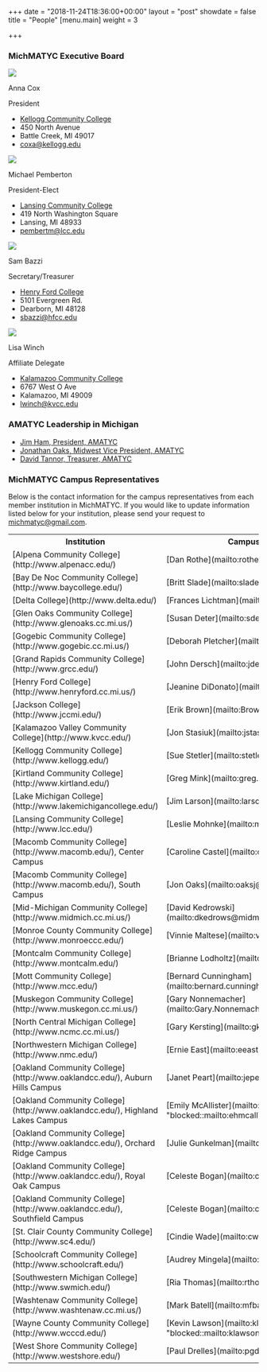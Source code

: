 +++
date = "2018-11-24T18:36:00+00:00"
layout = "post"
showdate = false
title = "People"
[menu.main]
weight = 3

+++
### MichMATYC Executive Board

<div class=leadership-wrap>
<div class=leadership-card>
<div class=leadership-card-head><img class=leadership src=/uploads/placeholder.png> <p class=name>Anna Cox<p
class=title>President</div>
<div class=contact-wrap>
<ul class=fa-ul>
<li><i class="fa-li fa fas fa-home"></i><a href="http://www.kellogg.edu/" target=_blank> Kellogg Community College</a>
<li><i class="fa-li fa-address-card far"></i>450 North Avenue<li><i class="fa-li fa-address-card far"></i>Battle Creek, MI  49017<li><i class="fa-li fa fas fa-envelope"></i><a href="mailto:coxa@kellogg.edu?Subject=MichMATYC">coxa@kellogg.edu</a>
</ul>
</div>
</div>

<div class=leadership-card>
<div class=leadership-card-head><img class=leadership src=/uploads/placeholder.png> <p class=name>Michael Pemberton<p
class=title>President-Elect</div>
<div class=contact-wrap>
<ul class=fa-ul>
<li><i class="fa-li fa fas fa-home"></i><a href="http://www.lcc.edu/" target=_blank> Lansing Community College</a>
<li><i class="fa-li fa-address-card far"></i>419 North Washington Square<li><i class="fa-li fa-address-card far"></i>Lansing, MI  48933
<li><i class="fa-li fa fas fa-envelope"></i><a href="mailto:pembertm@lcc.edu?Subject=MichMATYC">pembertm@lcc.edu</a>
</ul>
</div>
</div>

<div class=leadership-card>
<div class=leadership-card-head><img class=leadership src=/uploads/placeholder.png> <p class=name>Sam Bazzi<p
class=title>Secretary/Treasurer</div>
<div class=contact-wrap>
<ul class=fa-ul>
<li><i class="fa-li fa fas fa-home"></i><a href="https://www.hfcc.edu/" target=_blank> Henry Ford College</a>
<li><i class="fa-li fa-address-card far"></i>5101 Evergreen Rd.<li><i class="fa-li fa-address-card far"></i>Dearborn, MI  48128
<li><i class="fa-li fa fas fa-envelope"></i><a href="mailto:sbazzi@hfcc.edu?Subject=MichMATYC">sbazzi@hfcc.edu</a>
</ul>
</div>
</div>

<div class=leadership-card>
<div class=leadership-card-head><img class=leadership src=/uploads/placeholder.png> <p class=name>Lisa Winch<p
class=title>Affiliate Delegate</div>
<div class=contact-wrap>
<ul class=fa-ul>
<li><i class="fa-li fa fas fa-home"></i><a href= "https://www.kvcc.edu/" target=_blank> Kalamazoo Community College</a>
<li><i class="fa-li fa-address-card far"></i>6767 West O Ave<li><i class="fa-li fa-address-card far"></i>Kalamazoo, MI  49009<li>
<i class="fa-li fa fas fa-envelope"></i><a href="mailto:lwinch@kvcc.edu?Subject=MichMATYC">lwinch@kvcc.edu</a>
</ul>
</div>
</div>

### AMATYC Leadership in Michigan

* [Jim Ham, President, AMATYC](mailto:jaham1729@gmail.com)
* [Jonathan Oaks, Midwest Vice President, AMATYC](mailto:oaksj@macomb.edu)
* [David Tannor, Treasurer, AMATYC](mailto:davetannor@gmail.com)

### MichMATYC Campus Representatives

Below is the contact information for the campus representatives from each member institution in MichMATYC. If you would like to update information listed below for your institution, please send your request to [michmatyc@gmail.com](mailto:michmatyc@gmail.com).

<table class="tg">

  
<tr>

<th class="tg-c3ow"><b>Institution</b></th>

<th class="tg-c3ow"><b>Campus Representative</b></th>


</tr>  

<tr>
<td class="tg-c3ow">[Alpena Community College](http://www.alpenacc.edu/)
</td>

<td class="tg-c3ow">[Dan Rothe](mailto:rothed@alpenacc.edu)
</td></tr>

<tr>
<td class="tg-c3ow">[Bay De Noc Community College](http://www.baycollege.edu/)
</td>

<td class="tg-c3ow">[Britt Slade](mailto:sladeb@baycollege.edu)
</td></tr>

<tr>
<td class="tg-c3ow">[Delta College](http://www.delta.edu/)
</td>

<td class="tg-c3ow">[Frances Lichtman](mailto:franceslichtman@delta.edu)
</td></tr>

<tr>
<td class="tg-c3ow">[Glen Oaks Community College](http://www.glenoaks.cc.mi.us/)
</td>

<td class="tg-c3ow">[Susan Deter](mailto:sdeter@glenoaks.cc.mi.us)
</td></tr>

<tr>
<td class="tg-c3ow">[Gogebic Community College](http://www.gogebic.cc.mi.us/)
</td>

<td class="tg-c3ow">[Deborah Pletcher](mailto:Deb.Pletcher@gogebic.edu)
</td></tr>

<tr>
<td class="tg-c3ow">[Grand Rapids Community College](http://www.grcc.edu/)
</td>

<td class="tg-c3ow">[John Dersch](mailto:jdersch@grcc.edu)
</td></tr>

<tr>
<td class="tg-c3ow">[Henry Ford College](http://www.henryford.cc.mi.us/)
</td>

<td class="tg-c3ow">[Jeanine DiDonato](mailto:jdidonato@hfcc.edu)
</td></tr>

<tr>
<td class="tg-c3ow">[Jackson College](http://www.jccmi.edu/)
</td>

<td class="tg-c3ow">[Erik Brown](mailto:BrownErik@jccmi.edu)
</td></tr>

<tr>
<td class="tg-c3ow">[Kalamazoo Valley Community College](http://www.kvcc.edu/)
</td>

<td class="tg-c3ow">[Jon Stasiuk](mailto:jstasiuk@kvcc.edu)
</td></tr>

<tr>
<td class="tg-c3ow">[Kellogg Community College](http://www.kellogg.edu/)
</td>

<td class="tg-c3ow">[Sue Stetler](mailto:stetlers@kellogg.edu)
</td></tr>

<tr>
<td class="tg-c3ow">[Kirtland Community College](http://www.kirtland.edu/)
</td>

<td class="tg-c3ow">[Greg Mink](mailto:greg.mink@kirtland.edu)
</td></tr>

<tr>
<td class="tg-c3ow">[Lake Michigan College](http://www.lakemichigancollege.edu/)
</td>

<td class="tg-c3ow">[Jim Larson](mailto:larson@lakemichigancollege.edu)
</td></tr>

<tr>
<td class="tg-c3ow">[Lansing Community College](http://www.lcc.edu/)
</td>

<td class="tg-c3ow">[Leslie Mohnke](mailto:mohnkel@lcc.edu)
</td></tr>

<tr>
<td class="tg-c3ow">[Macomb Community College](http://www.macomb.edu/), Center Campus
</td>

<td class="tg-c3ow">[Caroline Castel](mailto:castelc@macomb.edu)
</td></tr>

<tr>
<td class="tg-c3ow">[Macomb Community College](http://www.macomb.edu/), South Campus 
</td>

<td class="tg-c3ow">[Jon Oaks](mailto:oaksj@macomb.edu)
</td></tr>

<tr>
<td class="tg-c3ow">[Mid-Michigan Community College](http://www.midmich.cc.mi.us/)
</td>

<td class="tg-c3ow">[David Kedrowski](mailto:dkedrows@midmich.edudkedrows@midmich.edu)
</td></tr>

<tr>
<td class="tg-c3ow">[Monroe County Community College](http://www.monroeccc.edu/)
</td>

<td class="tg-c3ow">[Vinnie Maltese](mailto:vmaltese@monroeccc.edu)
</td></tr>

<tr>
<td class="tg-c3ow">[Montcalm Community College](http://www.montcalm.edu/)
</td>

<td class="tg-c3ow">[Brianne Lodholtz](mailto:briannel@montcalm.edu)
</td></tr>

<tr>
<td class="tg-c3ow">[Mott Community College](http://www.mcc.edu/)
</td>

<td class="tg-c3ow">[Bernard Cunningham](mailto:bernard.cunninghamp@mcc.edu)
</td></tr>

<tr>
<td class="tg-c3ow">[Muskegon Community College](http://www.muskegon.cc.mi.us/)
</td>

<td class="tg-c3ow">[Gary Nonnemacher](mailto:Gary.Nonnemacher@muskegoncc.edu)
</td></tr>

<tr>
<td class="tg-c3ow">[North Central Michigan College](http://www.ncmc.cc.mi.us/)
</td>

<td class="tg-c3ow">[Gary Kersting](mailto:gkers@ncmich.edu)
</td></tr>

<tr>
<td class="tg-c3ow">[Northwestern Michigan College](http://www.nmc.edu/)
</td>

<td class="tg-c3ow">[Ernie East](mailto:eeast@nmc.edu)
</td></tr>

<tr>
<td class="tg-c3ow">[Oakland Community College](http://www.oaklandcc.edu/), Auburn Hills Campus
</td>

<td class="tg-c3ow">[Janet Peart](mailto:jepeart@oaklandcc.edu)
</td></tr>

<tr>
<td class="tg-c3ow">[Oakland Community College](http://www.oaklandcc.edu/), Highland Lakes Campus
</td>

<td class="tg-c3ow">[Emily McAllister](mailto:ehmcalli@oaklandcc.edu "blocked::mailto:ehmcalli@oaklandcc.edu")
</td></tr>

<tr>
<td class="tg-c3ow">[Oakland Community College](http://www.oaklandcc.edu/), Orchard Ridge Campus
</td>

<td class="tg-c3ow">[Julie Gunkelman](mailto:jagunkel@oaklandcc.edu)
</td></tr>

<tr>
<td class="tg-c3ow">[Oakland Community College](http://www.oaklandcc.edu/), Royal Oak Campus
</td>

<td class="tg-c3ow">[Celeste Bogan](mailto:clbogan@oaklandcc.edu)
</td></tr>

<tr>
<td class="tg-c3ow">[Oakland Community College](http://www.oaklandcc.edu/), Southfield Campus
</td>

<td class="tg-c3ow">[Celeste Bogan](mailto:clbogan@oaklandcc.edu)
</td></tr>

<tr>
<td class="tg-c3ow">[St. Clair County Community College](http://www.sc4.edu/)
</td>

<td class="tg-c3ow">[Cindie Wade](mailto:cwade@stclair.cc.mi.us) </td></tr>

<tr>
<td class="tg-c3ow">[Schoolcraft Community College](http://www.schoolcraft.edu/)
</td>

<td class="tg-c3ow">[Audrey Mingela](mailto:amingela@schoolcraft.edu)
</td></tr>

<tr>
<td class="tg-c3ow">[Southwestern Michigan College](http://www.swmich.edu/)
</td>

<td class="tg-c3ow">[Ria Thomas](mailto:rthomas@swmich.edu)
</td></tr>

<tr>
<td class="tg-c3ow">[Washtenaw Community College](http://www.washtenaw.cc.mi.us/)
</td>

<td class="tg-c3ow">[Mark Batell](mailto:mfbatell@wccnet.org)
</td></tr>

<tr>
<td class="tg-c3ow">[Wayne County Community College](http://www.wcccd.edu/)
</td>

<td class="tg-c3ow">[Kevin Lawson](mailto:klawson1@wcccd.edu "blocked::mailto:klawson1@wcccd.edu")
</td></tr>

<tr>
<td class="tg-c3ow">[West Shore Community College](http://www.westshore.edu/)
</td>

<td class="tg-c3ow">[Paul Drelles](mailto:pgdrelles@westshore.edu)
</td></tr>